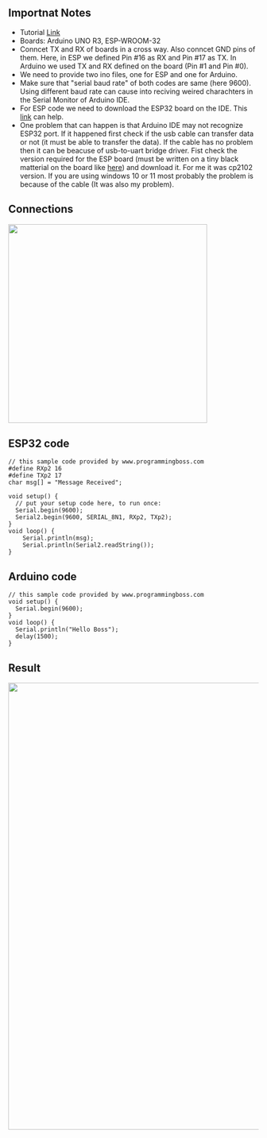 ## Importnat Notes
- Tutorial <a href="https://www.programmingboss.com/2021/04/esp32-arduino-serial-communication-with-code.html">Link</a>
- Boards: Arduino UNO R3, ESP-WROOM-32
- Conncet TX and RX of boards in a cross way. Also conncet GND pins of them.
Here, in ESP we defined Pin #16 as RX and Pin #17 as TX. In Arduino we used TX and RX defined on the board (Pin #1 and Pin #0).
- We need to provide two ino files, one for ESP and one for Arduino.
- Make sure that "serial baud rate" of both codes are same (here 9600). Using different baud rate can cause into reciving weired charachters in the Serial Monitor of Arduino IDE.
- For ESP code we need to download the ESP32 board on the IDE. This <a href="https://randomnerdtutorials.com/installing-esp32-arduino-ide-2-0/">link</a> can help.
- One problem that can happen is that Arduino IDE may not recognize ESP32 port. If it happened first check if the usb cable can transfer data or not (it must be able to transfer the data). If the cable has no problem then it can be beacuse of usb-to-uart bridge driver. Fist check the version required for the ESP board (must be written on a tiny black matterial on the board like <a href="https://startingelectronics.org/articles/ESP32-WROOM-testing/">here</a>) and download it. For me it was cp2102 version. If you are using windows 10 or 11 most probably the problem is because of the cable (It was also my problem).

## Connections
<img src="https://github.com/shshjmakerspace/ArduinoUnity3D/blob/main/Arduino%20ESP32%20Serial%20Communication/-media/conn.jpg" width="400"/>

## ESP32 code

```
// this sample code provided by www.programmingboss.com
#define RXp2 16
#define TXp2 17
char msg[] = "Message Received";

void setup() {
  // put your setup code here, to run once:
  Serial.begin(9600);
  Serial2.begin(9600, SERIAL_8N1, RXp2, TXp2);
}
void loop() {
    Serial.println(msg);
    Serial.println(Serial2.readString());
}
```

## Arduino code

```
// this sample code provided by www.programmingboss.com
void setup() {
  Serial.begin(9600);
}
void loop() {
  Serial.println("Hello Boss");
  delay(1500);
}
```

## Result

<img src="https://github.com/shshjmakerspace/ArduinoUnity3D/blob/main/Arduino%20ESP32%20Serial%20Communication/-media/res.JPG" width="900"/>

